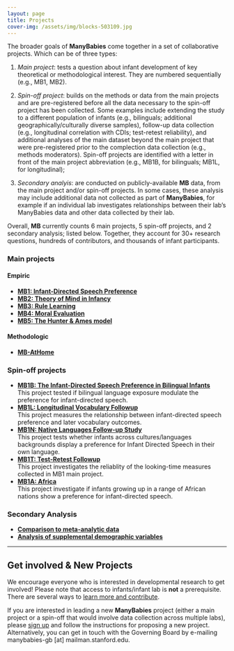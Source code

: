 ```yaml
---
layout: page
title: Projects
cover-img: /assets/img/blocks-503109.jpg
---
```

<!---
To-do:
- review short descriptions of spin-off projects, very repetitive.
- more stats on the last paragraph?

Obs.
- research questions in "notes.txt"
--->

The broader goals of **ManyBabies** come together in a set of collaborative projects. Which can be of three types:

1. *Main project*: tests a question about infant development of key theoretical or methodological interest. They are numbered sequentially (e.g., MB1, MB2).

2. *Spin-off project*: builds on the methods or data from the main projects and are pre-registered before all the data necessary to the spin-off project has been collected. Some examples include extending the study to a different population of infants (e.g., bilinguals; additional geographically/culturally diverse samples), follow-up data collection (e.g., longitudinal correlation with CDIs; test-retest reliability), and additional analyses of the main dataset beyond the main project that were pre-registered prior to the complection data collection (e.g., methods moderators). Spin-off projects are identified with a letter in front of the main project abbreviation (e.g., MB1B, for bilinguals; MB1L, for longitudinal);

3. *Secondary analyis*: are conducted on publicly-available **MB** data, from the main project and/or spin-off projects. In some cases, these analysis may include additional data not collected as part of **ManyBabies**, for example if an individual lab investigates relationships between their lab’s ManyBabies data and other data collected by their lab.

Overall, **MB** currently counts 6 main projects, 5 spin-off projects, and 2 secondary analysis; listed below. Together, they account for 30+ research questions, hundreds of contributors, and thousands of infant participants.

### Main projects

#### Empiric
* [**MB1: Infant-Directed Speech Preference**]({{site.baseurl}}/MB1/)
* [**MB2: Theory of Mind in Infancy** ]({{site.baseurl}}/MB2/)
* [**MB3: Rule Learning**]({{site.baseurl}}/MB3/)
* [**MB4: Moral Evaluation**]({{site.baseurl}}/MB4/)
* [**MB5: The Hunter & Ames model**]({{site.baseurl}}/MB5/)

#### Methodologic
* [**MB-AtHome**]({{site.baseurl}}/MB-athome/)

### Spin-off projects
* [**MB1B: The Infant-Directed Speech Preference in Bilingual Infants**]({{site.baseurl}}/MB1B/)  
  This project tested if bilingual language exposure modulate the preference for infant-directed speech.  
* [**MB1L: Longitudinal Vocabulary Followup**]({{site.baseurl}}/MB1L/)  
  This project measures the relationship between infant-directed speech preference and later vocabulary outcomes.
* [**MB1N: Native Languages Follow-up Study**]({{site.baseurl}}/MB1N/)  
  This project tests whether infants across cultures/languages backgrounds display a preference for Infant Directed Speech in their own language.
* [**MB1T: Test-Retest Followup**]({{site.baseurl}}/MB1T/)  
  This project investigates the reliablity of the looking-time measures collected in MB1 main project.
* [**MB1A: Africa**]({{site.baseurl}}/MB1A/)  
  This project investigate if infants growing up in a range of African nations show a preference for infant-directed speech.

### Secondary Analysis
* [**Comparison to meta-analytic data**]({{site.baseurl}}/MB1SA/)
* [**Analysis of supplemental demographic variables**]({{site.baseurl}}/MB1SA/)

***

## Get involved & New Projects

We encourage everyone who is interested in developmental research to get involved! Please note that access to infants/infant lab is **not** a prerequisite. There are several ways to [learn more and contribute]({{site.baseurl}}/get_involved/).

If you are interested in leading a new **ManyBabies** project (either a main project or a spin-off that would involve data collection across multiple labs), please [sign up]({{site.baseurl}}/sign_up_log_in/) and follow the instructions for proposing a new project. Alternatively, you can get in touch with the Governing Board by e-mailing manybabies-gb [at] mailman.stanford.edu.
